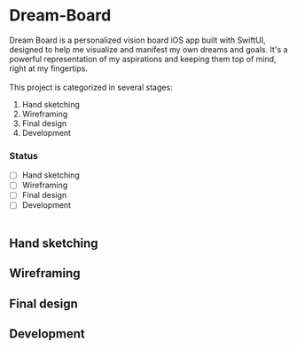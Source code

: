 # Dream-Board
Dream Board is a personalized vision board iOS app built with SwiftUI, designed to help me visualize and manifest my own dreams and goals. It's a powerful representation of my aspirations and keeping them top of mind, right at my fingertips.<br />  
This project is categorized in several stages:
1. Hand sketching
2. Wireframing
3. Final design
4. Development <br />
### Status
- [ ] Hand sketching
- [ ] Wireframing
- [ ] Final design
- [ ] Development<br /><br />

## Hand sketching 
## Wireframing
## Final design
## Development
